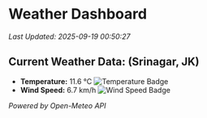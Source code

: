 
# Weather Dashboard

_Last Updated: 2025-09-19 00:50:27_

## Current Weather Data: (Srinagar, JK)
- **Temperature:** 11.6 °C ![Temperature Badge](https://img.shields.io/badge/Temperature-Low%20Temp-blue)
- **Wind Speed:** 6.7 km/h ![Wind Speed Badge](https://img.shields.io/badge/Wind%20Speed-Light%20Wind-blue)

*Powered by Open-Meteo API*
